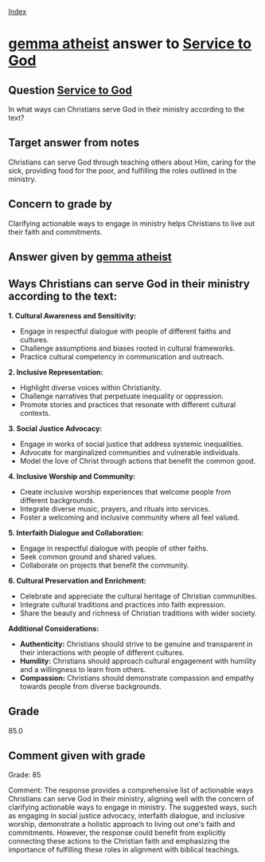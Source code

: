 
[Index](../../index.md)
# [gemma atheist](../../answering_models/gemma_atheist.md) answer to [Service to God](../../questions/Service_to_God.md)

## Question [Service to God](../../questions/Service_to_God.md)
In what ways can Christians serve God in their ministry according to the text?

## Target answer from notes
Christians can serve God through teaching others about Him, caring for the sick, providing food for the poor, and fulfilling the roles outlined in the ministry.

## Concern to grade by
Clarifying actionable ways to engage in ministry helps Christians to live out their faith and commitments.

## Answer given by [gemma atheist](../../answering_models/gemma_atheist.md)
## Ways Christians can serve God in their ministry according to the text:

**1. Cultural Awareness and Sensitivity:**

- Engage in respectful dialogue with people of different faiths and cultures.
- Challenge assumptions and biases rooted in cultural frameworks.
- Practice cultural competency in communication and outreach.


**2. Inclusive Representation:**

- Highlight diverse voices within Christianity.
- Challenge narratives that perpetuate inequality or oppression.
- Promote stories and practices that resonate with different cultural contexts.


**3. Social Justice Advocacy:**

- Engage in works of social justice that address systemic inequalities.
- Advocate for marginalized communities and vulnerable individuals.
- Model the love of Christ through actions that benefit the common good.


**4. Inclusive Worship and Community:**

- Create inclusive worship experiences that welcome people from different backgrounds.
- Integrate diverse music, prayers, and rituals into services.
- Foster a welcoming and inclusive community where all feel valued.


**5. Interfaith Dialogue and Collaboration:**

- Engage in respectful dialogue with people of other faiths.
- Seek common ground and shared values.
- Collaborate on projects that benefit the community.


**6. Cultural Preservation and Enrichment:**

- Celebrate and appreciate the cultural heritage of Christian communities.
- Integrate cultural traditions and practices into faith expression.
- Share the beauty and richness of Christian traditions with wider society.


**Additional Considerations:**

- **Authenticity:** Christians should strive to be genuine and transparent in their interactions with people of different cultures.
- **Humility:** Christians should approach cultural engagement with humility and a willingness to learn from others.
- **Compassion:** Christians should demonstrate compassion and empathy towards people from diverse backgrounds.

## Grade
85.0

## Comment given with grade
Grade: 85

Comment: The response provides a comprehensive list of actionable ways Christians can serve God in their ministry, aligning well with the concern of clarifying actionable ways to engage in ministry. The suggested ways, such as engaging in social justice advocacy, interfaith dialogue, and inclusive worship, demonstrate a holistic approach to living out one's faith and commitments. However, the response could benefit from explicitly connecting these actions to the Christian faith and emphasizing the importance of fulfilling these roles in alignment with biblical teachings.
